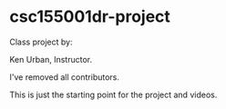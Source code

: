 # csc155001dr-project

Class project by:

Ken Urban, Instructor.

I've removed all contributors.  

This is just the starting point for the project and videos.

